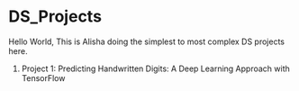 # DS_Projects
Hello World, This is Alisha doing the simplest to most complex DS projects here.

1. Project 1: Predicting Handwritten Digits: A Deep Learning Approach with TensorFlow
